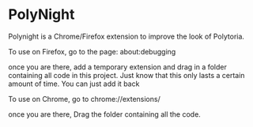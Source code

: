 # PolyNight
Polynight is a Chrome/Firefox extension to improve the look of Polytoria.

To use on Firefox, go to the page: about:debugging

once you are there, add a temporary extension and drag in a folder containing all code in this project.
Just know that this only lasts a certain amount of time. You can just add it back


To use on Chrome, go to chrome://extensions/

once you are there, Drag the folder containing all the code.
